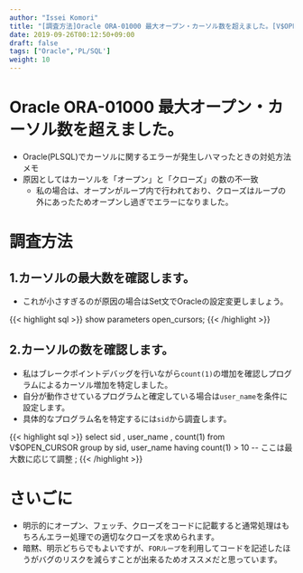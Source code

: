 ```yaml
---
author: "Issei Komori"
title: "[調査方法]Oracle ORA-01000 最大オープン・カーソル数を超えました。[V$OPEN_CURSOR]"
date: 2019-09-26T00:12:50+09:00
draft: false
tags: ["Oracle",'PL/SQL']
weight: 10
---
```


# Oracle ORA-01000 最大オープン・カーソル数を超えました。
- Oracle(PLSQL)でカーソルに関するエラーが発生しハマったときの対処方法メモ
- 原因としてはカーソルを「オープン」と「クローズ」の数の不一致
  - 私の場合は、オープンがループ内で行われており、クローズはループの外にあったためオープンし過ぎでエラーになりました。

# 調査方法

## 1.カーソルの最大数を確認します。

- これが小さすぎるのが原因の場合はSet文でOracleの設定変更しましょう。

{{< highlight sql >}}
show parameters open_cursors;
{{< /highlight >}}

## 2.カーソルの数を確認します。

- 私はブレークポイントデバッグを行いながら`count(1)`の増加を確認しプログラムによるカーソル増加を特定しました。
- 自分が動作させているプログラムと確定している場合は`user_name`を条件に設定します。
- 具体的なプログラム名を特定するには`sid`から調査します。

{{< highlight sql >}}
select  sid
      , user_name
      , count(1)
  from V$OPEN_CURSOR
group by sid, user_name
having count(1) > 10 -- ここは最大数に応じて調整
  ;
{{< /highlight >}}

# さいごに
- 明示的にオープン、フェッチ、クローズをコードに記載すると通常処理はもちろんエラー処理での適切なクローズを求められます。
- 暗黙、明示どちらでもよいですが、`FORループ`を利用してコードを記述したほうがバグのリスクを減らすことが出来るためオススメだと思っています。